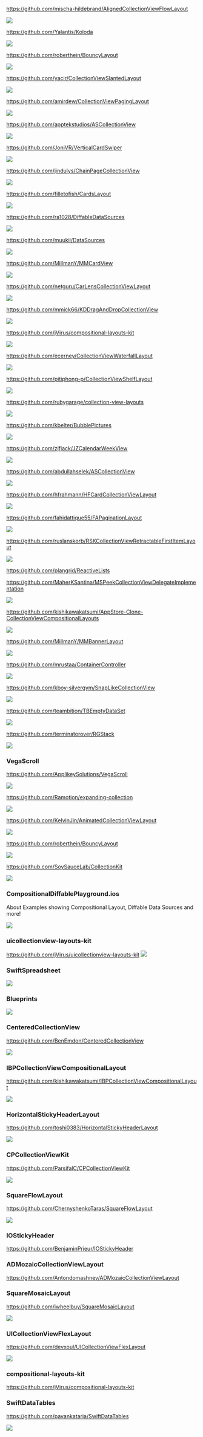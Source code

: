 https://github.com/mischa-hildebrand/AlignedCollectionViewFlowLayout

![](https://github.com/mischa-hildebrand/AlignedCollectionViewFlowLayout/raw/master/Docs/Left-aligned-collection-view-layout.png)

https://github.com/Yalantis/Koloda

![](https://github.com/Yalantis/Koloda/raw/master/Koloda_v2_example_animation.gif)

https://github.com/roberthein/BouncyLayout

![](https://github.com/roberthein/BouncyLayout/raw/master/art/gifs/02.gif)

https://github.com/yacir/CollectionViewSlantedLayout

![](https://user-images.githubusercontent.com/2587473/34458447-9f434c8a-edd3-11e7-98b7-f32b4284268d.gif)

https://github.com/amirdew/CollectionViewPagingLayout

![](https://camo.githubusercontent.com/1335af1f977294ee9696a98b4de1cf7f86bf9e3fb72589127ffc1714a3366932/68747470733a2f2f616d69722e6170702f6769742f6c61796f75745f64657369676e65725f707265766965772e676966)

https://github.com/apptekstudios/ASCollectionView

![](https://github.com/apptekstudios/ASCollectionView/raw/master/readmeAssets/demo1.jpeg)

https://github.com/JoniVR/VerticalCardSwiper

![](https://github.com/JoniVR/VerticalCardSwiper/raw/master/example.gif)

https://github.com/jindulys/ChainPageCollectionView

![](https://raw.githubusercontent.com/jindulys/ChainPageCollectionView/master/Images/new1.gif)

https://github.com/filletofish/CardsLayout

![](https://github.com/filletofish/Cards/raw/master/Animation.gif)

https://github.com/ra1028/DiffableDataSources

![](https://raw.githubusercontent.com/ra1028/DiffableDataSources/master/assets/insertion_sort.gif)

https://github.com/muukii/DataSources

![](https://github.com/muukii/DataSources/raw/master/sample.gif)

https://github.com/MillmanY/MMCardView

![](https://github.com/MillmanY/MMCardView/raw/master/demo.gif)

https://github.com/netguru/CarLensCollectionViewLayout

![](https://user-images.githubusercontent.com/18245585/50694808-2b795e80-103b-11e9-839d-f2d8dc533bb4.gif)

https://github.com/mmick66/KDDragAndDropCollectionView

![](https://github.com/mmick66/KDDragAndDropCollectionView/raw/master/Resources/header.png?raw=true)

https://github.com/jVirus/compositional-layouts-kit

![](https://github.com/jVirus/compositional-layouts-kit/raw/master/assets/waterfall-iphone.gif)

https://github.com/ecerney/CollectionViewWaterfallLayout

![](https://github.com/ecerney/CollectionViewWaterfallLayout/raw/master/Screenshots/RealWorldExample.png?raw=true)

https://github.com/pitiphong-p/CollectionViewShelfLayout

![](https://camo.githubusercontent.com/00d77da172d4007f8830a561162b197d301f61b3bfc70da2f37e04ab59504f49/68747470733a2f2f636f636f61636f6e74726f6c732d70726f64756374696f6e2e73332e616d617a6f6e6177732e636f6d2f75706c6f6164732f636f6e74726f6c5f696d6167652f696d6167652f393636362f436f6c6c656374696f6e566965775368656c664c61796f75745f736d616c6c2e706e67)

https://github.com/rubygarage/collection-view-layouts

![](https://github.com/rubygarage/collection-view-layouts/raw/master/assets/tags.png?raw=true)

https://github.com/kbelter/BubblePictures

![](https://raw.githubusercontent.com/kbelter/BubblePictures/master/Screenshots/m3.png)

https://github.com/zjfjack/JZCalendarWeekView

![](https://raw.githubusercontent.com/zjfjack/JZCalendarWeekView/master/Screenshots/longPress.gif)

https://github.com/abdullahselek/ASCollectionView

![](https://github.com/abdullahselek/ASCollectionView/raw/master/screenshots/ascollectionview_1.png)

https://github.com/hfrahmann/HFCardCollectionViewLayout

![](https://raw.githubusercontent.com/hfrahmann/HFCardCollectionViewLayout/master/ReadmeAssets/Screenshot.png)

https://github.com/fahidattique55/FAPaginationLayout

![](https://camo.githubusercontent.com/e2b73cd471b936faec1e4c06ac1ccedc4c0bf168ba6b1fa4ac31dc90822acf4e/687474703a2f2f692e696d6775722e636f6d2f7768414b7832512e676966)

https://github.com/ruslanskorb/RSKCollectionViewRetractableFirstItemLayout

![](https://github.com/ruslanskorb/RSKCollectionViewRetractableFirstItemLayout/raw/master/RSKCollectionViewRetractableFirstItemLayoutExample/RSKCollectionViewRetractableFirstItemLayoutExample.gif)

https://github.com/plangrid/ReactiveLists

https://github.com/MaherKSantina/MSPeekCollectionViewDelegateImplementation

![](https://user-images.githubusercontent.com/24646608/41348369-c0887714-6f4f-11e8-9231-8a86a278ee4a.gif)

https://github.com/kishikawakatsumi/AppStore-Clone-CollectionViewCompositionalLayouts

![](https://user-images.githubusercontent.com/40610/65122649-79e55680-da2c-11e9-8df5-c58d4563e4b5.png)

https://github.com/MillmanY/MMBannerLayout

![](https://github.com/MillmanY/MMBannerLayout/raw/master/mid_demo.gif)

https://github.com/mrustaa/ContainerController

![](https://github.com/mrustaa/gif_presentation/raw/master/ContainerControllerSwift/maps.gif)

https://github.com/kboy-silvergym/SnapLikeCollectionView

![](https://github.com/kboy-silvergym/SnapLikeCollectionView/raw/master/Images/this.gif)

https://github.com/teambition/TBEmptyDataSet

![](https://github.com/teambition/TBEmptyDataSet/raw/master/Screenshots/Example.gif)

https://github.com/terminatorover/RGStack

![](https://github.com/terminatorover/RGStack/raw/master/RGStack.gif)

### VegaScroll

https://github.com/ApplikeySolutions/VegaScroll

![](https://camo.githubusercontent.com/55aca8211b60e71b5492cf95f15ce2b3d098c98dec077d86eb4c56a75050bd83/68747470733a2f2f662e666c6f636b75736572636f6e74656e74322e636f6d2f646334323539613135303438303136333139393038353836)

https://github.com/Ramotion/expanding-collection

![](https://github.com/Ramotion/expanding-collection/raw/master/expanding-collection.gif)

https://github.com/KelvinJin/AnimatedCollectionViewLayout

![](https://camo.githubusercontent.com/fb900c67839bb7e04632d99bf9ef9e6c2b6c4028/687474703a2f2f692e696d6775722e636f6d2f76384a7552596a2e676966)

https://github.com/roberthein/BouncyLayout

![](https://github.com/roberthein/BouncyLayout/raw/master/art/gifs/01.gif)

https://github.com/SoySauceLab/CollectionKit

![](https://camo.githubusercontent.com/06c460bc439a722bc9ab0eaae1130605f6c8fbc8/68747470733a2f2f63646e2e7261776769742e636f6d2f536f7953617563654c61622f436f6c6c656374696f6e4b69742f343034353137302f5265736f75726365732f6578616d706c65352e737667)

### CompositionalDiffablePlayground.ios

About Examples showing Compositional Layout, Diffable Data Sources and more!

![](https://camo.githubusercontent.com/cf48758523dab25311ce722a8ab630f12ba0a75c2c7e37a7bb59f37c5b4af91f/68747470733a2f2f6e656d6563656b2e62652f6d656469612f696d616765732f67726f7570732d6578616d706c652e706e67)

### uicollectionview-layouts-kit

https://github.com/jVirus/uicollectionview-layouts-kit
![](https://github.com/jVirus/uicollectionview-layouts-kit/raw/main/cover-uickit.png)

### SwiftSpreadsheet

![](https://camo.githubusercontent.com/d23b39c4651c5a01f7f394e4fac51a625a1471cf2f53ac2c0f92101033fd3968/68747470733a2f2f7468756d62732e6766796361742e636f6d2f53696c656e744c6967687468656172746564416d6d6f6e6974652d73697a655f726573747269637465642e676966)

### Blueprints

![](https://github.com/zenangst/Blueprints/raw/master/Images/Blueprints-Preview.png?raw=true)

### CenteredCollectionView

https://github.com/BenEmdon/CenteredCollectionView

![](https://github.com/BenEmdon/CenteredCollectionView/raw/master/.github/demo.gif)

### IBPCollectionViewCompositionalLayout

https://github.com/kishikawakatsumi/IBPCollectionViewCompositionalLayout

![](https://user-images.githubusercontent.com/40610/62560784-c29be280-b8b8-11e9-970f-d939b2713f93.gif)

### HorizontalStickyHeaderLayout

https://github.com/toshi0383/HorizontalStickyHeaderLayout

![](https://github.com/toshi0383/assets/raw/master/HorizontalStickyHeaderLayout/hshl-iphone7.gif)

### CPCollectionViewKit

https://github.com/ParsifalC/CPCollectionViewKit

![](https://github.com/ParsifalC/CPCollectionViewKit/raw/master/Demos/CPCollectionViewTransitionDemo/TransitionFlowAndStage.gif?raw=true)

### SquareFlowLayout

https://github.com/ChernyshenkoTaras/SquareFlowLayout

![](https://camo.githubusercontent.com/2e21d8793dadaa7aeaf61d3bc71e0fdea6ba6f1216f81808caf6f69db70f21b5/68747470733a2f2f692e696d67666c69702e636f6d2f326d787064692e676966)

### IOStickyHeader

https://github.com/BenjaminPrieur/IOStickyHeader

### ADMozaicCollectionViewLayout

https://github.com/Antondomashnev/ADMozaicCollectionViewLayout

### SquareMosaicLayout

https://github.com/iwheelbuy/SquareMosaicLayout

![](https://github.com/iwheelbuy/SquareMosaicLayout/raw/master/Example/SquareMosaicLayout/ezgif.com-optimize.gif)

### UICollectionViewFlexLayout

https://github.com/devxoul/UICollectionViewFlexLayout

![](https://user-images.githubusercontent.com/931655/28981116-59c51f24-798b-11e7-8877-b4e7f83644d1.jpg)

### compositional-layouts-kit

https://github.com/jVirus/compositional-layouts-kit

### SwiftDataTables

https://github.com/pavankataria/SwiftDataTables

![](https://camo.githubusercontent.com/91e5fe0d5adc847a283cc4061c609dfd265fb79081d1867d667777e079f4eeeb/687474703a2f2f672e7265636f726469742e636f2f4d6839505958423954342e676966)
